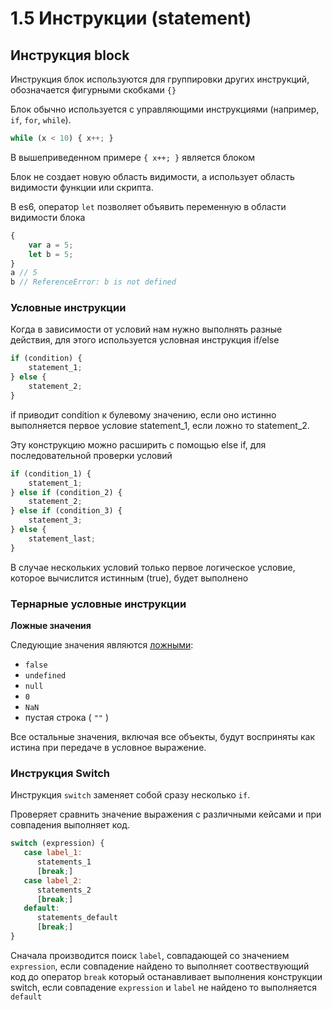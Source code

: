 # 1.5 Инструкции \(statement\)

## Инструкция block

Инструкция блок используются для группировки других инструкций, обозначается фигурными скобками `{}`

Блок обычно используется с управляющими инструкциями \(например, `if`, `for`, `while`\).

```javascript
while (x < 10) { x++; }
```

В вышеприведенном примере `{ x++; }` является блоком

Блок не создает новую область видимости, а использует область видимости функции или скрипта.

В es6, оператор `let` позволяет объявить переменную в области видимости блока

```javascript
{
    var a = 5;
    let b = 5;
}
a // 5
b // ReferenceError: b is not defined
```

### Условные инструкции

Когда в зависимости от условий нам нужно выполнять разные действия, для этого используется условная инструкция if/else 

```javascript
if (condition) {
    statement_1;
} else {
    statement_2;
}
```

if приводит condition к булевому значению, если оно истинно выполняется первое условие statement\_1, если ложно то statement\_2.

Эту конструкцию можно расширить с помощью else if, для последовательной проверки условий

```javascript
if (condition_1) { 
    statement_1;
} else if (condition_2) {
    statement_2;
} else if (condition_3) { 
    statement_3; 
} else { 
    statement_last;
}
```

В случае нескольких условий только первое логическое условие, которое вычислится истинным \(true\), будет выполнено

### Тернарные условные инструкции



**Ложные значения**

Следующие значения являются [ложными](https://developer.mozilla.org/ru/docs/Glossary/Falsy):

* `false`
* `undefined`
* `null`
* `0`
* `NaN`
* пустая строка \( `""` \)

Все остальные значения, включая все объекты, будут восприняты как истина при передаче в условное выражение.

### Инструкция Switch

Инструкция `switch` заменяет собой сразу несколько `if`.

Проверяет сравнить значение выражения с различными кейсами и при совпадения выполняет код.

```javascript
switch (expression) {
   case label_1:
      statements_1
      [break;]
   case label_2:
      statements_2
      [break;]
   default:
      statements_default
      [break;]
}
```

Сначала производится поиск `label`, совпадающей со значением `expression`, если совпадение найдено то выполняет соотвествующий код до оператор `break` который останавливает выполнения конструкции switch, если совпадение  `expression` и `label` не найдено то выполняется `default`

